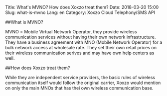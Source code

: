 Title: What's MVNO? How does Xoxzo treat them?
Date: 2018-03-20 15:00
Slug: what-is-mvno
Lang: en
Category: Xoxzo Cloud Telephony/SMS API

##What is MVNO?

MVNO = Mobile Virtual Network Operator, they provide wireless communication services without having their own network infrastructure. They have a business agreement with MNO (Mobile Network Operator) for a bulk network access at wholesale rate.
They set their own retail prices on their wireless communication serives and may have own help centers as well.

##How does Xoxzo treat them?

While they are independent service providers, the basic rules of wireless communication itself would follow 
the original carrier, Xoxzo would mention on only the main MNOs that has thei own wireless communication base.
